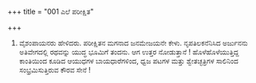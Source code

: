 +++
title = "001 ಎಲೆ ಪರೀಕ್ಷಿತ"

+++
1. ವೈಶಂಪಾಯನರು ಹೇಳಿದರು. ಪರೀಕ್ಷಿತನ ಮಗನಾದ ಜನಮೇಜಯನೇ ಕೇಳು. ನೃಪತಿಲಕನೆನಿಸಿದ ಅರ್ಜುನನು ಅತಿವೇಗದಲ್ಲಿ ರಥವನ್ನು ಯುದ್ಧ ಭೂಮಿಗೆ ತಂದನು. ಆಗ ಉತ್ತರ ನೋಡುತ್ತಾನೆ ! ಹೊಳೆಹೊಳೆಯುತ್ತಿದ್ದ ಕಾಂತಿಯಿಂದ ಕೂಡಿದ ಆಯುಧಗಳ ಬಾಯಧಾರೆಗಳಿಂದ, ಧ್ವಜ ಪಟಗಳ ಮತ್ತು ಶ್ವೇತಚ್ಛತ್ರಿಗಳ ಸಾಲಿನಿಂದ ಸಂಭ್ರಮಿಸುತ್ತಿರುವ ಕೌರವ ಸೇನೆ !